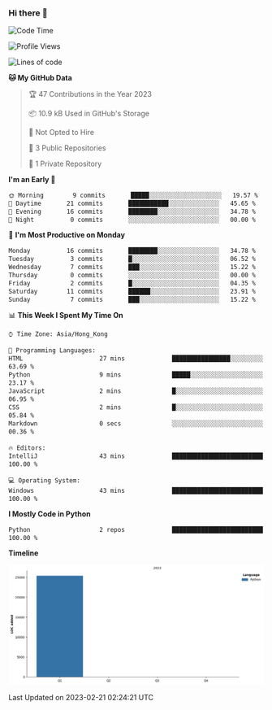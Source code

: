 ### Hi there 👋

<!--
**Mrzqd/Mrzqd** is a ✨ _special_ ✨ repository because its `README.md` (this file) appears on your GitHub profile.

Here are some ideas to get you started:

- 🔭 I’m currently working on ...
- 🌱 I’m currently learning ...
- 👯 I’m looking to collaborate on ...
- 🤔 I’m looking for help with ...
- 💬 Ask me about ...
- 📫 How to reach me: ...
- 😄 Pronouns: ...
- ⚡ Fun fact: ...
-->
<!--START_SECTION:waka-->
![Code Time](http://img.shields.io/badge/Code%20Time-43%20mins-blue)

![Profile Views](http://img.shields.io/badge/Profile%20Views-9-blue)

![Lines of code](https://img.shields.io/badge/From%20Hello%20World%20I%27ve%20Written-25%20Thousand%20lines%20of%20code-blue)

**🐱 My GitHub Data** 

> 🏆 47 Contributions in the Year 2023
 > 
> 📦 10.9 kB Used in GitHub's Storage 
 > 
> 🚫 Not Opted to Hire
 > 
> 📜 3 Public Repositories 
 > 
> 🔑 1 Private Repository 
 > 
**I'm an Early 🐤** 

```text
🌞 Morning        9 commits       █████░░░░░░░░░░░░░░░░░░░░   19.57 % 
🌆 Daytime       21 commits       ███████████░░░░░░░░░░░░░░   45.65 % 
🌃 Evening       16 commits       ████████░░░░░░░░░░░░░░░░░   34.78 % 
🌙 Night          0 commits       ░░░░░░░░░░░░░░░░░░░░░░░░░   00.00 % 

```
📅 **I'm Most Productive on Monday** 

```text
Monday          16 commits       ████████░░░░░░░░░░░░░░░░░   34.78 % 
Tuesday          3 commits       █░░░░░░░░░░░░░░░░░░░░░░░░   06.52 % 
Wednesday        7 commits       ███░░░░░░░░░░░░░░░░░░░░░░   15.22 % 
Thursday         0 commits       ░░░░░░░░░░░░░░░░░░░░░░░░░   00.00 % 
Friday           2 commits       █░░░░░░░░░░░░░░░░░░░░░░░░   04.35 % 
Saturday        11 commits       ██████░░░░░░░░░░░░░░░░░░░   23.91 % 
Sunday           7 commits       ███░░░░░░░░░░░░░░░░░░░░░░   15.22 % 

```


📊 **This Week I Spent My Time On** 

```text
⌚︎ Time Zone: Asia/Hong_Kong

💬 Programming Languages: 
HTML                     27 mins             ████████████████░░░░░░░░░   63.69 % 
Python                   9 mins              █████░░░░░░░░░░░░░░░░░░░░   23.17 % 
JavaScript               2 mins              █░░░░░░░░░░░░░░░░░░░░░░░░   06.95 % 
CSS                      2 mins              █░░░░░░░░░░░░░░░░░░░░░░░░   05.84 % 
Markdown                 0 secs              ░░░░░░░░░░░░░░░░░░░░░░░░░   00.36 % 

🔥 Editors: 
IntelliJ                 43 mins             █████████████████████████   100.00 % 

💻 Operating System: 
Windows                  43 mins             █████████████████████████   100.00 % 

```

**I Mostly Code in Python** 

```text
Python                   2 repos             █████████████████████████   100.00 % 

```


**Timeline**

![Chart not found](https://raw.githubusercontent.com/Mrzqd/Mrzqd/main/charts/bar_graph.png) 


 Last Updated on 2023-02-21 02:24:21 UTC
<!--END_SECTION:waka-->
